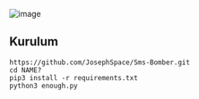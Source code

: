 ![image](https://github.com/user-attachments/assets/e0cd8499-4ea1-4a70-a67b-b60317966fac)


<h2>Kurulum</h2>

```console
https://github.com/JosephSpace/Sms-Bomber.git
cd NAME?
pip3 install -r requirements.txt
python3 enough.py
```
